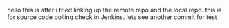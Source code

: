 hello this is after i tried linking up the remote repo and the local repo.
this is for source code polling check in Jenkins.
lets see
another commit for test
